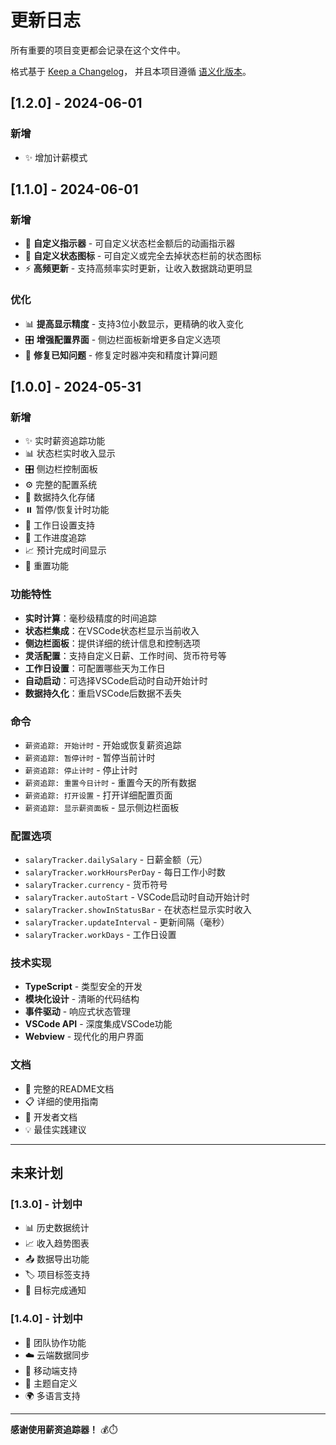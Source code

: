 # 更新日志

所有重要的项目变更都会记录在这个文件中。

格式基于 [Keep a Changelog](https://keepachangelog.com/zh-CN/1.0.0/)，
并且本项目遵循 [语义化版本](https://semver.org/lang/zh-CN/)。

## [1.2.0] - 2024-06-01
### 新增
- ✨ 增加计薪模式


## [1.1.0] - 2024-06-01
### 新增
- 🎨 **自定义指示器** - 可自定义状态栏金额后的动画指示器
- 🔧 **自定义状态图标** - 可自定义或完全去掉状态栏前的状态图标
- ⚡ **高频更新** - 支持高频率实时更新，让收入数据跳动更明显
### 优化
- 📊 **提高显示精度** - 支持3位小数显示，更精确的收入变化
- 🎛️ **增强配置界面** - 侧边栏面板新增更多自定义选项
- 🐛 **修复已知问题** - 修复定时器冲突和精度计算问题



## [1.0.0] - 2024-05-31

### 新增
- ✨ 实时薪资追踪功能
- 📊 状态栏实时收入显示
- 🎛️ 侧边栏控制面板
- ⚙️ 完整的配置系统
- 💾 数据持久化存储
- ⏸️ 暂停/恢复计时功能
- 📅 工作日设置支持
- 🎯 工作进度追踪
- 📈 预计完成时间显示
- 🔄 重置功能

### 功能特性
- **实时计算**：毫秒级精度的时间追踪
- **状态栏集成**：在VSCode状态栏显示当前收入
- **侧边栏面板**：提供详细的统计信息和控制选项
- **灵活配置**：支持自定义日薪、工作时间、货币符号等
- **工作日设置**：可配置哪些天为工作日
- **自动启动**：可选择VSCode启动时自动开始计时
- **数据持久化**：重启VSCode后数据不丢失

### 命令
- `薪资追踪: 开始计时` - 开始或恢复薪资追踪
- `薪资追踪: 暂停计时` - 暂停当前计时
- `薪资追踪: 停止计时` - 停止计时
- `薪资追踪: 重置今日计时` - 重置今天的所有数据
- `薪资追踪: 打开设置` - 打开详细配置页面
- `薪资追踪: 显示薪资面板` - 显示侧边栏面板

### 配置选项
- `salaryTracker.dailySalary` - 日薪金额（元）
- `salaryTracker.workHoursPerDay` - 每日工作小时数
- `salaryTracker.currency` - 货币符号
- `salaryTracker.autoStart` - VSCode启动时自动开始计时
- `salaryTracker.showInStatusBar` - 在状态栏显示实时收入
- `salaryTracker.updateInterval` - 更新间隔（毫秒）
- `salaryTracker.workDays` - 工作日设置

### 技术实现
- **TypeScript** - 类型安全的开发
- **模块化设计** - 清晰的代码结构
- **事件驱动** - 响应式状态管理
- **VSCode API** - 深度集成VSCode功能
- **Webview** - 现代化的用户界面

### 文档
- 📖 完整的README文档
- 📋 详细的使用指南
- 🔧 开发者文档
- 💡 最佳实践建议

---

## 未来计划

### [1.3.0] - 计划中
- 📊 历史数据统计
- 📈 收入趋势图表
- 📤 数据导出功能
- 🏷️ 项目标签支持
- 🔔 目标完成通知

### [1.4.0] - 计划中
- 👥 团队协作功能
- ☁️ 云端数据同步
- 📱 移动端支持
- 🎨 主题自定义
- 🌍 多语言支持

---

**感谢使用薪资追踪器！** 💰⏱️
